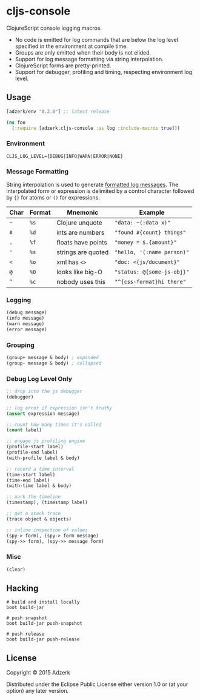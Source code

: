 # cljs-console

ClojureScript console logging macros.

- No code is emitted for log commands that are below the log level specified
  in the environment at compile time.
- Groups are only emitted when their body is not elided.
- Support for log message formatting via string interpolation.
- ClojureScript forms are pretty-printed.
- Support for debugger, profiling and timing, respecting environment log level.

## Usage

[](dependency)
```clojure
[adzerk/env "0.2.0"] ;; latest release
```
[](/dependency)

```clojure
(ns foo
  (:require [adzerk.cljs-console :as log :include-macros true]))
```

### Environment

```
CLJS_LOG_LEVEL={DEBUG|INFO|WARN|ERROR|NONE}
```

### Message Formatting

String interpolation is used to generate [formatted log messages][format]. The
interpolated form or expression is delimited by a control character followed by
`{}` for atoms or `()` for expressions.

| Char | Format | Mnemonic            | Example                    |
|------|--------|---------------------|----------------------------|
| `~`  | `%s`   | Clojure unquote     | `"data: ~(:data x)"`       |
| `#`  | `%d`   | ints are numbers    | `"found #{count} things"`  |
| `.`  | `%f`   | floats have points  | `"money = $.{amount}"`     |
| `'`  | `%s`   | strings are quoted  | `"hello, '(:name person)"` |
| `<`  | `%o`   | xml has `<>`        | `"doc: <{js/document}"`    |
| `@`  | `%O`   | looks like big-O    | `"status: @{some-js-obj}"` |
| `^`  | `%c`   | nobody uses this    | `"^{css-format}hi there"`  |

### Logging

```clojure
(debug message)
(info message)
(warn message)
(error message)
```

### Grouping

```clojure
(group+ message & body) ; expanded
(group- message & body) ; collapsed
```

### Debug Log Level Only

```clojure
;; drop into the js debugger
(debugger)

;; log error if expression isn't truthy
(assert expression message)

;; count how many times it's called
(count label)

;; engage js profiling engine
(profile-start label)
(profile-end label)
(with-profile label & body)

;; record a time interval
(time-start label)
(time-end label)
(with-time label & body)

;; mark the timeline
(timestamp), (timestamp label)

;; get a stack trace
(trace object & objects)

;; inline inspection of values
(spy-> form), (spy-> form message)
(spy->> form), (spy->> message form)
```

### Misc

```clojure
(clear)
```

## Hacking

```
# build and install locally
boot build-jar
```
```
# push snapshot
boot build-jar push-snapshot
```
```
# push release
boot build-jar push-release
```

## License

Copyright © 2015 Adzerk

Distributed under the Eclipse Public License either version 1.0 or (at
your option) any later version.

[format]: https://developer.chrome.com/devtools/docs/console-api#consolelogobject-object
